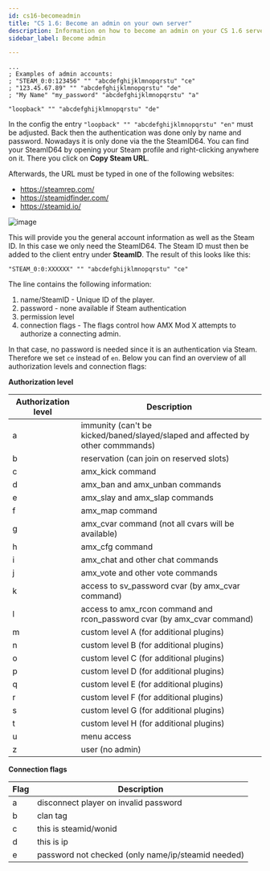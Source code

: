```yaml
---
id: cs16-becomeadmin
title: "CS 1.6: Become an admin on your own server"
description: Information on how to become an admin on your CS 1.6 server from FSHOST
sidebar_label: Become admin

---
```




```
...
; Examples of admin accounts:
; "STEAM_0:0:123456" "" "abcdefghijklmnopqrstu" "ce"
; "123.45.67.89" "" "abcdefghijklmnopqrstu" "de"
; "My Name" "my_password" "abcdefghijklmnopqrstu" "a"

"loopback" "" "abcdefghijklmnopqrstu" "de"
```

In the config the entry ``"loopback" "" "abcdefghijklmnopqrstu" "en"`` must be adjusted. Back then the authentication was done only by name and password. Nowadays it is only done via the the SteamID64. You can find your SteamID64 by opening your Steam profile and right-clicking anywhere on it. There you click on **Copy Steam URL**. 

Afterwards, the URL must be typed in one of the following websites:

- https://steamrep.com/
- https://steamidfinder.com/
- https://steamid.io/

![image](https://user-images.githubusercontent.com/13604413/159179089-7c731c8b-9e85-4d9d-a6f0-2748752e6537.png)



This will provide you the general account information as well as the Steam ID.  In this case we only need the SteamID64. The Steam ID must then be added to the client entry under **SteamID**. The result of this looks like this:

```
"STEAM_0:0:XXXXXX" "" "abcdefghijklmnopqrstu" "ce"
```

The line contains the following information:

1. name/SteamID - Unique ID of the player.
2. password - none available if Steam authentication
3. permission level 
4. connection flags - The flags control how AMX Mod X attempts to authorize a connecting admin.

In that case, no password is needed since it is an authentication via Steam. Therefore we set ``ce`` instead of ``en``. Below you can find an overview of all authorization levels and connection flags:



**Authorization level**

| Authorization level | Description                                                  |
| ------------------- | ------------------------------------------------------------ |
| a                   | immunity (can't be kicked/baned/slayed/slaped and affected by other commmands) |
| b                   | reservation (can join on reserved slots)                     |
| c                   | amx_kick command                                             |
| d                   | amx_ban and amx_unban commands                               |
| e                   | amx_slay and amx_slap commands                               |
| f                   | amx_map command                                              |
| g                   | amx_cvar command (not all cvars will be available)           |
| h                   | amx_cfg command                                              |
| i                   | amx_chat and other chat commands                             |
| j                   | amx_vote and other vote commands                             |
| k                   | access to sv_password cvar (by amx_cvar command)             |
| l                   | access to amx_rcon command and rcon_password cvar (by amx_cvar command) |
| m                   | custom level A (for additional plugins)                      |
| n                   | custom level B (for additional plugins)                      |
| o                   | custom level C (for additional plugins)                      |
| p                   | custom level D (for additional plugins)                      |
| q                   | custom level E (for additional plugins)                      |
| r                   | custom level F (for additional plugins)                      |
| s                   | custom level G (for additional plugins)                      |
| t                   | custom level H (for additional plugins)                      |
| u                   | menu access                                                  |
| z                   | user (no admin)                                              |



**Connection flags** 

| Flag | Description                                        |
| ---- | -------------------------------------------------- |
| a    | disconnect player on invalid password              |
| b    | clan tag                                           |
| c    | this is steamid/wonid                              |
| d    | this is ip                                         |
| e    | password not checked (only name/ip/steamid needed) |

